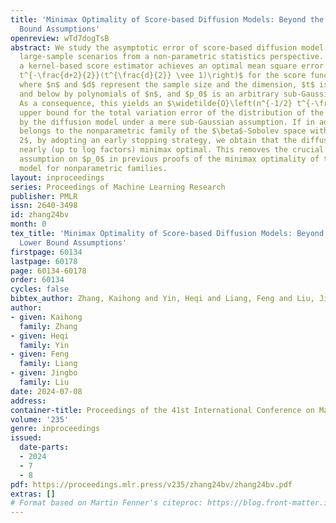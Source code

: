 ```yaml
---
title: 'Minimax Optimality of Score-based Diffusion Models: Beyond the Density Lower
  Bound Assumptions'
openreview: wTd7dogTsB
abstract: We study the asymptotic error of score-based diffusion model sampling in
  large-sample scenarios from a non-parametric statistics perspective. We show that
  a kernel-based score estimator achieves an optimal mean square error of $\widetilde{O}\left(n^{-1}
  t^{-\frac{d+2}{2}}(t^{\frac{d}{2}} \vee 1)\right)$ for the score function of $p_0*\mathcal{N}(0,t\boldsymbol{I}_d)$,
  where $n$ and $d$ represent the sample size and the dimension, $t$ is bounded above
  and below by polynomials of $n$, and $p_0$ is an arbitrary sub-Gaussian distribution.
  As a consequence, this yields an $\widetilde{O}\left(n^{-1/2} t^{-\frac{d}{4}}\right)$
  upper bound for the total variation error of the distribution of the sample generated
  by the diffusion model under a mere sub-Gaussian assumption. If in addition, $p_0$
  belongs to the nonparametric family of the $\beta$-Sobolev space with $\beta\le
  2$, by adopting an early stopping strategy, we obtain that the diffusion model is
  nearly (up to log factors) minimax optimal. This removes the crucial lower bound
  assumption on $p_0$ in previous proofs of the minimax optimality of the diffusion
  model for nonparametric families.
layout: inproceedings
series: Proceedings of Machine Learning Research
publisher: PMLR
issn: 2640-3498
id: zhang24bv
month: 0
tex_title: 'Minimax Optimality of Score-based Diffusion Models: Beyond the Density
  Lower Bound Assumptions'
firstpage: 60134
lastpage: 60178
page: 60134-60178
order: 60134
cycles: false
bibtex_author: Zhang, Kaihong and Yin, Heqi and Liang, Feng and Liu, Jingbo
author:
- given: Kaihong
  family: Zhang
- given: Heqi
  family: Yin
- given: Feng
  family: Liang
- given: Jingbo
  family: Liu
date: 2024-07-08
address:
container-title: Proceedings of the 41st International Conference on Machine Learning
volume: '235'
genre: inproceedings
issued:
  date-parts:
  - 2024
  - 7
  - 8
pdf: https://proceedings.mlr.press/v235/zhang24bv/zhang24bv.pdf
extras: []
# Format based on Martin Fenner's citeproc: https://blog.front-matter.io/posts/citeproc-yaml-for-bibliographies/
---
```

